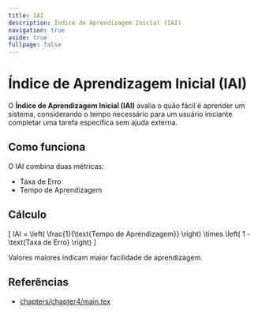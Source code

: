 ```yaml
---
title: IAI
description: Índice de Aprendizagem Inicial (IAI)
navigation: true
aside: true
fullpage: false
---
```


# Índice de Aprendizagem Inicial (IAI)

O **Índice de Aprendizagem Inicial (IAI)** avalia o quão fácil é aprender um sistema, considerando o tempo necessário para um usuário iniciante completar uma tarefa específica sem ajuda externa.

## Como funciona

O IAI combina duas métricas:
- Taxa de Erro
- Tempo de Aprendizagem

## Cálculo

\[
IAI = \left( \frac{1}{\text{Tempo de Aprendizagem}} \right) \times \left( 1 - \text{Taxa de Erro} \right)
\]

Valores maiores indicam maior facilidade de aprendizagem.

## Referências

- [chapters/chapter4/main.tex](chapters/chapter4/main.tex)